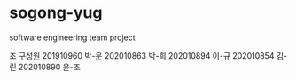 # sogong-yug
software engineering team project

조 구성원
201910960 박-운
202010863 박-희
202010894 이-규
202010854 김-린
202010890 윤-조
